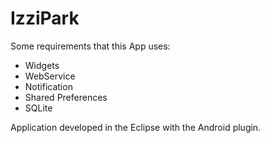 # IzziPark
Some requirements that this App uses:
- Widgets
- WebService
- Notification
- Shared Preferences
- SQLite

Application developed in the Eclipse with the Android plugin.
